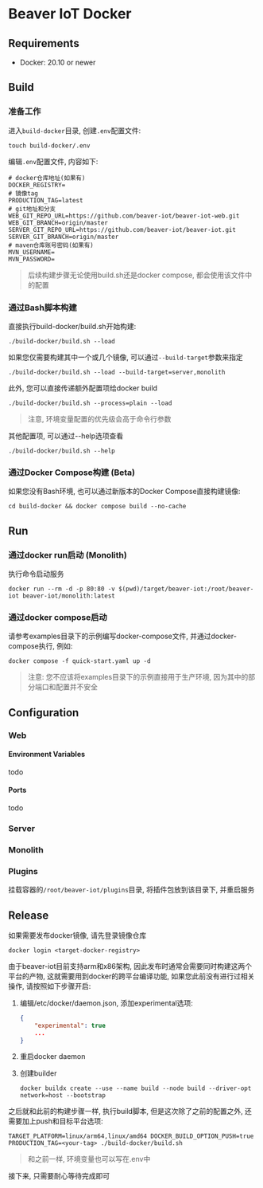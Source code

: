 # Beaver IoT Docker

## Requirements

-  Docker: 20.10 or newer

## Build

### 准备工作

进入`build-docker`目录, 创建`.env`配置文件:

```shell
touch build-docker/.env
```

编辑`.env`配置文件, 内容如下:

```dotenv
# docker仓库地址(如果有)
DOCKER_REGISTRY=
# 镜像tag
PRODUCTION_TAG=latest
# git地址和分支
WEB_GIT_REPO_URL=https://github.com/beaver-iot/beaver-iot-web.git
WEB_GIT_BRANCH=origin/master
SERVER_GIT_REPO_URL=https://github.com/beaver-iot/beaver-iot.git
SERVER_GIT_BRANCH=origin/master
# maven仓库账号密码(如果有)
MVN_USERNAME=
MVN_PASSWORD=
```

> 后续构建步骤无论使用build.sh还是docker compose, 都会使用该文件中的配置



### 通过Bash脚本构建

直接执行build-docker/build.sh开始构建:

```shell
./build-docker/build.sh --load
```

如果您仅需要构建其中一个或几个镜像, 可以通过`--build-target`参数来指定

```shell
./build-docker/build.sh --load --build-target=server,monolith
```

此外, 您可以直接传递额外配置项给docker build

```shell
./build-docker/build.sh --process=plain --load
```

> 注意, 环境变量配置的优先级会高于命令行参数

 其他配置项, 可以通过--help选项查看

```shell
./build-docker/build.sh --help
```



### 通过Docker Compose构建 (Beta)

如果您没有Bash环境, 也可以通过新版本的Docker Compose直接构建镜像:

```shell
cd build-docker && docker compose build --no-cache
```



## Run

### 通过docker run启动 (Monolith)

执行命令启动服务
```shell
docker run --rm -d -p 80:80 -v $(pwd)/target/beaver-iot:/root/beaver-iot beaver-iot/monolith:latest
```



### 通过docker compose启动

请参考examples目录下的示例编写docker-compose文件, 并通过docker-compose执行, 例如:
```shell
docker compose -f quick-start.yaml up -d
```

> 注意: 您不应该将examples目录下的示例直接用于生产环境, 因为其中的部分端口和配置并不安全



## Configuration

### Web

#### Environment Variables

todo



#### Ports

todo



### Server



### Monolith



### Plugins

挂载容器的`/root/beaver-iot/plugins`目录, 将插件包放到该目录下, 并重启服务



## Release

如果需要发布docker镜像, 请先登录镜像仓库

```shell
docker login <target-docker-registry>
```

由于beaver-iot目前支持arm和x86架构, 因此发布时通常会需要同时构建这两个平台的产物, 这就需要用到docker的跨平台编译功能, 如果您此前没有进行过相关操作, 请按照如下步骤开启:

 1.  编辑/etc/docker/daemon.json, 添加experimental选项:

     ```json
     {
         "experimental": true
         ...
     }
     ```

 2.  重启docker daemon

 3.  创建builder
     ```shell
     docker buildx create --use --name build --node build --driver-opt network=host --bootstrap
     ```

之后就和此前的构建步骤一样, 执行build脚本, 但是这次除了之前的配置之外, 还需要加上push和目标平台选项:

```shell
TARGET_PLATFORM=linux/arm64,linux/amd64 DOCKER_BUILD_OPTION_PUSH=true PRODUCTION_TAG=<your-tag> ./build-docker/build.sh
```

> 和之前一样, 环境变量也可以写在.env中

接下来, 只需要耐心等待完成即可
